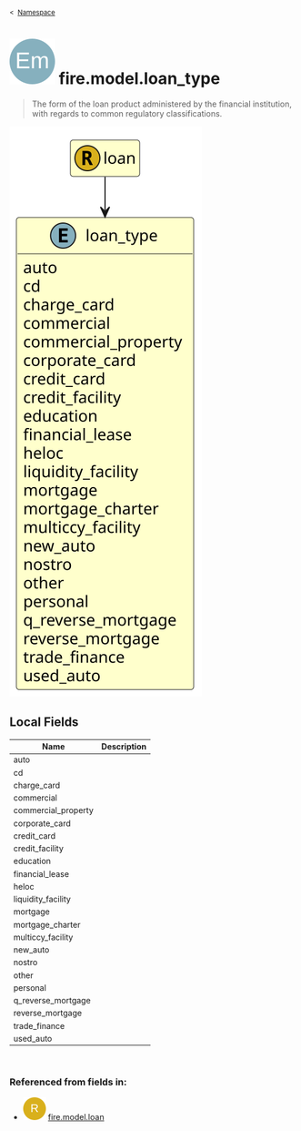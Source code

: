 <sub>&lt;&nbsp; [Namespace](index.md)</sub>
# <img src='images/enumType-lg.svg'/> fire.model.loan_type
>  
>The form of the loan product administered by the financial institution, with regards to common regulatory classifications.
> 
<img src='images/fire.model.loan_type.svg'/>


## Local Fields


| Name        | Description |
| ----------- | ----------- |
| auto |   |
| cd |   |
| charge_card |   |
| commercial |   |
| commercial_property |   |
| corporate_card |   |
| credit_card |   |
| credit_facility |   |
| education |   |
| financial_lease |   |
| heloc |   |
| liquidity_facility |   |
| mortgage |   |
| mortgage_charter |   |
| multiccy_facility |   |
| new_auto |   |
| nostro |   |
| other |   |
| personal |   |
| q_reverse_mortgage |   |
| reverse_mortgage |   |
| trade_finance |   |
| used_auto |   |

<br/>

### Referenced from fields in:
- <img src='images/recordType.svg'/> [fire.model.loan](UDT-fire.model.loan.md)
